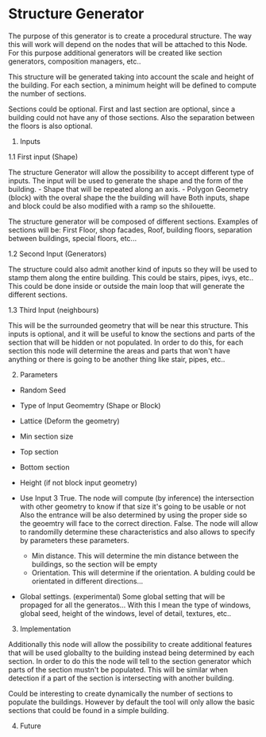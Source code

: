 # Structure Generator 

The purpose of this generator is to create a procedural structure. The way this will work will depend on the nodes that will be 
attached to this Node. For this purpose additional generators will be created like section generators, composition managers, etc..

This structure will be generated taking into account the scale and height of the building. 
For each section, a minimum height will be defined to compute the number of sections.

Sections could be optional. First and last section are optional, since a building could not have any of those sections. 
Also the separation between the floors is also optional.

1. Inputs
		
1.1 First input (Shape)

The structure Generator will allow the possibility to accept different type of inputs. The input will be used to generate the shape and the form of the building.
	- Shape that will be repeated along an axis. 
	- Polygon Geometry (block) with the overal shape the the building will have
Both inputs, shape and block could be also modified with a ramp so the shilouette.
	
The structure generator will be composed of different sections. 
Examples of sections will be: First Floor, shop facades, Roof, building floors, separation between buildings, special floors, etc... 
	
1.2 Second Input (Generators)
		
The structure could also admit another kind of inputs so they will be used to stamp them along the entire building. This could be stairs, pipes, ivys, etc..
This could be done inside or outside the main loop that will generate the different sections.

1.3 Third Input (neighbours)

This will be the surrounded geometry that will be near this structure. This inputs is optional, and it will be useful to know the sections and
parts of the section that will be hidden or not populated. In order to do this, for each section this node will determine the areas and parts that
won't have anything or there is going to be another thing like stair, pipes, etc..

2. Parameters

- Random Seed
- Type of Input Geomemtry (Shape or Block)
- Lattice (Deform the geometry)

- Min section size
- Top section
- Bottom section
- Height (if not block input geometry)

- Use Input 3 
	True. The node will compute (by inference) the intersection with other geometry to know if that size it's going to be usable or not
			   Also the entrance will be also determined by using the proper side so the geoemtry will face to the correct direction.
	False. The node will allow to randomilly determine these characteristics and also allows to specify by parameters these parameters.

	- Min distance. This will determine the min distance between the buildings, so the section will be empty
	- Orientation. This will determine if the orientation. A bulding could be orientated in different directions...
	   
- Global settings. (experimental)
	Some global setting that will be propaged for all the generatos...
	With this I mean the type of windows, global seed, height of the windows, level of detail, textures, etc..
		   
3. Implementation

Additionally this node will allow the possibility to create additional features that will be used globallty to the building instead being determined
by each section. In order to do this the node will tell to the section generator which parts of the section mustn't be populated. This will be similar
when detection if a part of the section is intersecting with another building.

Could be interesting to create dynamically the number of sections to populate the buildings. However by default the tool will only allow the basic
sections that could be found in a simple building.

4. Future






